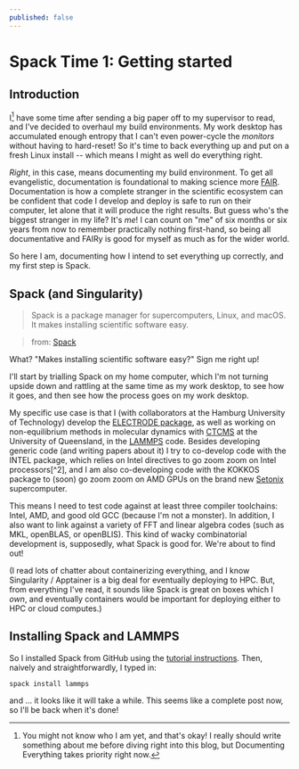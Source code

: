```yaml
---
published: false
---
```

# Spack Time 1: Getting started

## Introduction


I[^1] have some time after sending a big paper off to my supervisor to read, and I've decided to overhaul my build environments. My work desktop has accumulated enough entropy that I can't even power-cycle the *monitors* without having to hard-reset! So it's time to back everything up and put on a fresh Linux install -- which means I might as well do everything right.

*Right*, in this case, means documenting my build environment. To get all evangelistic, documentation is foundational to making science more [FAIR](https://www.go-fair.org/fair-principles/). Documentation is how a complete stranger in the scientific ecosystem can be confident that code I develop and deploy is safe to run on their computer, let alone that it will produce the right results. But guess who's the biggest stranger in my life? It's *me*! I can count on "me" of six months or six years from now to remember practically nothing first-hand, so being all documentative and FAIRy is good for myself as much as for the wider world.

So here I am, documenting how I intend to set everything up correctly, and my first step is Spack.

## Spack (and Singularity)

> Spack is a package manager for supercomputers, Linux, and macOS. It makes installing scientific software easy.

> from: [Spack](https://spack.io/)

What? "Makes installing scientific software easy?" Sign me right up!

I'll start by trialling Spack on my home computer, which I'm not turning upside down and rattling at the same time as my work desktop, to see how it goes, and then see how the process goes on my work desktop.

My specific use case is that I (with collaborators at the Hamburg University of Technology) develop the [ELECTRODE package](https://aip.scitation.org/doi/10.1063/5.0099239), as well as working on non-equilibrium methods in molecular dynamics with [CTCMS](https://ctcms-uq.github.io/) at the University of Queensland, in the [LAMMPS](https://www.lammps.org/) code. Besides developing generic code (and writing papers about it) I try to co-develop code with the INTEL package, which relies on Intel directives to go zoom zoom on Intel processors[^2], and I am also co-developing code with the KOKKOS package to (soon) go zoom zoom on AMD GPUs on the brand new [Setonix](https://pawsey.org.au/systems/setonix/) supercomputer.

This means I need to test code against at least three compiler toolchains: Intel, AMD, and good old GCC (because I'm not a monster). In addition, I also want to link against a variety of FFT and linear algebra codes (such as MKL, openBLAS, or openBLIS). This kind of wacky combinatorial development is, supposedly, what Spack is good for. We're about to find out!

(I read lots of chatter about containerizing everything, and I know Singularity / Apptainer is a big deal for eventually deploying to HPC. But, from everything I've read, it sounds like Spack is great on boxes which I *own*, and eventually containers would be important for deploying either to HPC or cloud computes.)

## Installing Spack and LAMMPS

So I installed Spack from GitHub using the [tutorial instructions](https://spack-tutorial.readthedocs.io/en/latest/tutorial_basics.html). Then, naively and straightforwardly, I typed in:

`spack install lammps`

and ... it looks like it will take a while. This seems like a complete post now, so I'll be back when it's done!

[^1]: You might not know who I am yet, and that's okay! I really should write something about me before diving right into this blog, but Documenting Everything takes priority right now.
